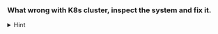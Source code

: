 ### What wrong with K8s cluster, inspect the system and fix it.
<details>
<summary>Hint</summary>

Is kubelet running properly. Use `journalctl -u kubelet` and `systemctl status kubelet` to check and try to fix.

</details>